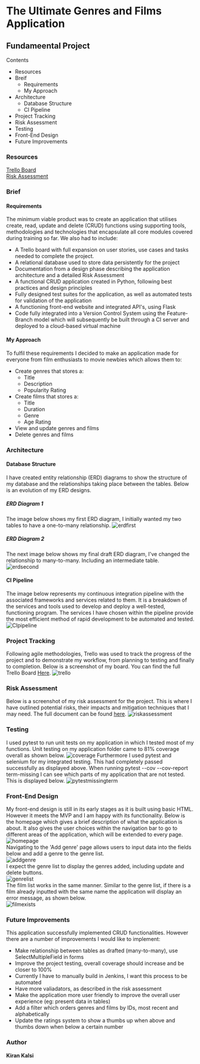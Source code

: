 # The Ultimate Genres and Films Application
## Fundameental Project

Contents
* Resources
* Breif
  * Requirements
  * My Approach
* Architecture
  * Database Structure
  * CI Pipeline
* Project Tracking
* Risk Assessment
* Testing
* Front-End Design
* Future Improvements


### Resources
[Trello Board](https://trello.com/b/dubA6cfY/my-project)  
[Risk Assessment](https://docs.google.com/spreadsheets/d/1RD_fca3jRA9D0HOCS2oe6eftotsjKILWXCJ5MKXBjcs/edit?usp=sharing)

### Brief

#### Requirements
The minimum viable product was to create an application that utilises create, read, update and delete (CRUD) functions using supporting tools,
methodologies and technologies that encapsulate all core modules covered during training so far. We also had to include:
* A Trello board with full expansion
on user stories, use cases and tasks needed to complete the project.
* A relational database used to store data persistently for the
project
* Documentation from a design phase describing the application architecture
and a detailed Risk Assessment
* A functional CRUD application created in Python, following best
practices and design principles
* Fully designed test suites for the application, as
well as automated tests for validation of the application
* A functioning front-end website and integrated API's, using Flask
* Code fully integrated into a Version Control System using the
Feature-Branch model which will subsequently be built through a CI
server and deployed to a cloud-based virtual machine

#### My Approach
To fulfil these requirements I decided to make an application made for everyone from film enthusiasts to movie newbies which allows them to:
* Create genres that stores a:
  * Title
  * Description
  * Popularity Rating
* Create films that stores a:
  * Title
  * Duration
  * Genre
  * Age Rating
* View and update genres and films
* Delete genres and films

### Architecture

#### Database Structure
I have created entity relationship (ERD) diagrams to show the structure of my database and the relationships taking place between the tables. Below is an evolution of my ERD designs.
##### ERD Diagram 1
The image below shows my first ERD diagram, I initially wanted my two tables to have a one-to-many relationship.
![erdfirst](https://github.com/kirankalsi/fundamental_project/blob/main/images/Films-db-Draft1.png)
##### ERD Diagram 2
The next image below shows my final draft ERD diagram, I've changed the relationship to many-to-many. Including an intermediate table.  
![erdsecond](https://github.com/kirankalsi/fundamental_project/blob/main/images/Films-db-Draft2.png)
#### CI Pipeline
The image below represents my continuous integration pipeline with the associated frameworks and services related to them. It is a breakdown of the services and tools used to develop and deploy a well-tested, functioning program. The services I have chosen within the pipeline provide the most efficient method of rapid development to be automated and tested.
![CIpipeline](https://github.com/kirankalsi/fundamental_project/blob/main/images/CIpipeline.PNG)

### Project Tracking
Following agile methodologies, Trello was used to track the progress of the project and to demonstrate my workflow, from planning to testing and finally to completion. Below is a screenshot of my board.
You can find the full Trello Board [Here](https://trello.com/b/dubA6cfY/my-project).
![trello](https://github.com/kirankalsi/fundamental_project/blob/main/images/trello.PNG)

### Risk Assessment
Below is a screenshot of my risk assessment for the project. This is where I have outlined potential risks, their impacts and mitigation techniques that I may need.
The full document can be found [here](https://docs.google.com/spreadsheets/d/1RD_fca3jRA9D0HOCS2oe6eftotsjKILWXCJ5MKXBjcs/edit?usp=sharing).
![riskassessment](https://github.com/kirankalsi/fundamental_project/blob/main/images/risk_assessment_ss.PNG)

### Testing
I used pytest to run unit tests on my application in which I tested most of my functions.
Unit testing on my application folder came to 81% coverage overall as shown below.
![coverage](https://github.com/kirankalsi/fundamental_project/blob/main/images/coverage.PNG)
Furthermore I used pytest and selenium for my integrated testing. This had completely passed successfully as displayed above. When running pytest --cov --cov-report term-missing I can see which parts of my application that are not tested. This is displayed below.
![pytestmissingterm](https://github.com/kirankalsi/fundamental_project/blob/main/images/pytest.PNG)

### Front-End Design
My front-end design is still in its early stages as it is built using basic HTML. However it meets the MVP
and I am happy with its functionality. Below is the homepage which gives a brief description of what the application is about.
It also gives the user choices within the navigation bar to go to different areas of the application, which will be extended to every page.  
![homepage](https://github.com/kirankalsi/fundamental_project/blob/main/images/homepage.PNG)  
Navigating to the 'Add genre' page allows users to input data into the fields below and add a genre to the genre list.  
![addgenre](https://github.com/kirankalsi/fundamental_project/blob/main/images/addgenre.PNG)  
I expect the genre list to display the genres added, including update and delete buttons.  
![genrelist](https://github.com/kirankalsi/fundamental_project/blob/main/images/genrelist.PNG)  
The film list works in the same manner. Similar to the genre list, if there is a film already inputted with the same name the application will display an error message, as shown below.  
![filmexists](https://github.com/kirankalsi/fundamental_project/blob/main/images/filmexists.PNG)  

### Future Improvements
This application successfully implemented CRUD functionalities. However there are a number of improvements I would like to implement:
* Make relationship between tables as drafted (many-to-many), use SelectMultipleField in forms
* Improve the project testing, overall coverage should increase and be closer to 100%
* Currently I have to manually build in Jenkins, I want this process to be automated
* Have more valiadators, as described in the risk assessment
* Make the application more user friendly to improve the overall user experience (eg: present data in tables)
* Add a filter which orders genres and films by IDs, most recent and alphabetically
* Update the ratings system to show a thumbs up when above and thumbs down when below a certain number

### Author
**Kiran Kalsi**
